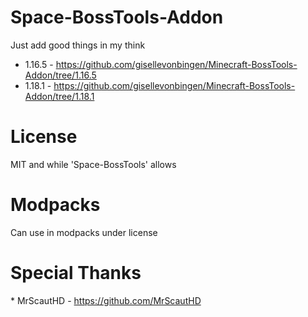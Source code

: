 # Space-BossTools-Addon
Just add good things in my think

* 1.16.5 - https://github.com/gisellevonbingen/Minecraft-BossTools-Addon/tree/1.16.5
* 1.18.1 - https://github.com/gisellevonbingen/Minecraft-BossTools-Addon/tree/1.18.1

# License

MIT and while 'Space-BossTools' allows

# Modpacks

Can use in modpacks under license

# Special Thanks
* MrScautHD - https://github.com/MrScautHD
